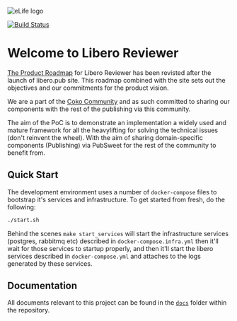 ![eLife logo](https://raw.githubusercontent.com/elifesciences/pattern-library/develop/assets/img/patterns/organisms/elife-logo-symbol-2x.png)

[![Build Status](https://travis-ci.com/libero/reviewer.svg?branch=master)](https://travis-ci.com/libero/reviewer)

# Welcome to Libero Reviewer

[The Product Roadmap](https://trello.com/b/NShRx4VE/libero-reviewer-product-roadmap)
for Libero Reviewer has been revisted after the launch of libero.pub site. This roadmap
combined with the site sets out the objectives and our commitments for the product vision.

We are a part of the [Coko Community](https://coko.foundation/partners/) and
as such committed to sharing our components with the rest of the publishing via
this community.

The aim of the PoC is to demonstrate an implementation a widely used and mature framework for
all the heavylifting for solving the technical issues (don't reinvent the wheel).
With the aim of sharing domain-specific components (Publishing) via PubSweet for
the rest of the community to benefit from.

## Quick Start

The development environment uses a number of `docker-compose` files to bootstrap it's services and infrastructure. To get started from fresh, do the following:

```bash
./start.sh
```

Behind the scenes `make start_services` will start the infrastructure services (postgres, rabbitmq etc) described in `docker-compose.infra.yml` then it'll wait for those services to startup properly, and then it'll start the libero services described in `docker-compose.yml` and attaches to the logs generated by these services.

## Documentation

All documents relevant to this project can be found in the [`docs`](docs/) folder within the repository.
